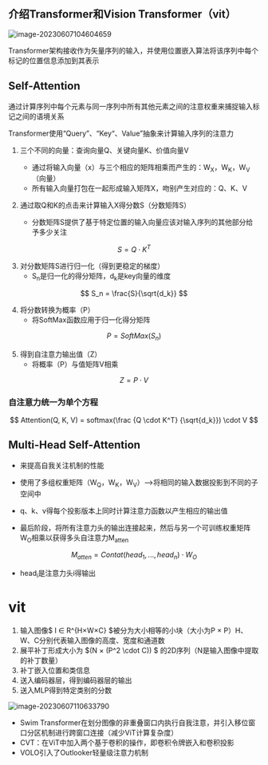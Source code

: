 ## 介绍Transformer和Vision Transformer（vit）

![image-20230607104604659](https://img-blog.csdnimg.cn/img_convert/01c267f884b92cb4c1a3ae48879a6c40.png)



Transformer架构接收作为矢量序列的输入，并使用位置嵌入算法将该序列中每个标记的位置信息添加到其表示



## Self-Attention

通过计算序列中每个元素与同一序列中所有其他元素之间的注意权重来捕捉输入标记之间的语境关系

Transformer使用“Query”、“Key“、Value”抽象来计算输入序列的注意力

1. 三个不同的向量：查询向量Q、关键向量K、价值向量V

   * 通过将输入向量（x）与三个相应的矩阵相乘而产生的：W<sub>X</sub>，W<sub>K</sub>，W<sub>V</sub>（向量）
   * 所有输入向量打包在一起形成输入矩阵X，吻别产生对应的：Q、K、V
2. 通过取Q和K的点击来计算输入X得分数S（分数矩阵S）
   * 分数矩阵S提供了基于特定位置的输入向量应该对输入序列的其他部分给予多少关注


$$
S = Q \cdot K^T
$$

3. 对分数矩阵S进行归一化（得到更稳定的梯度）
   * S<sub>n</sub>是归一化的得分矩阵，d<sub>k</sub>是key向量的维度

$$
S_n = \frac{S}{\sqrt{d_k}}
$$

4. 将分数转换为概率（P）
   * 将SoftMax函数应用于归一化得分矩阵

$$
P = SoftMax(S_n)
$$

5. 得到自注意力输出值（Z）
   * 将概率（P）与值矩阵V相乘

$$
Z = P \cdot V
$$

### 自注意力统一为单个方程

$$
Attention(Q, K, V) = softmax(\frac {Q \cdot K^T} {\sqrt{d_k}}) \cdot V
$$



## Multi-Head Self-Attention

* 来提高自我关注机制的性能

* 使用了多组权重矩阵（W<sub>Q</sub>，W<sub>K</sub>，W<sub>V</sub>）-->将相同的输入数据投影到不同的子空间中
* q、k、v得每个投影版本上同时计算注意力函数以产生相应的输出值
* 最后阶段，将所有注意力头的输出连接起来，然后与另一个可训练权重矩阵W<sub>O</sub>相乘以获得多头自注意力M<sub>atten</sub>

$$
M_{atten} = Contat(head_1, ... , head_n) \cdot W_O
$$

* head<sub>i</sub>是注意力头i得输出



# vit

1. 输入图像$ I ∈ R^{H×W×C} $被分为大小相等的小块（大小为P × P）H、W、C分别代表输入图像的高度、宽度和通道数
2. 展平补丁形成大小为 $(N × (P^2 \cdot C)) $ 的2D序列（N是输入图像中提取的补丁数量）
3. 补丁嵌入位置和类信息
4. 送入编码器层，得到编码器层的输出
5. 送入MLP得到特定类别的分数

![image-20230607110633790](https://img-blog.csdnimg.cn/img_convert/5ac383ca3131c73effc7b4bf6c96823e.png)



* Swim Transformer在划分图像的非重叠窗口内执行自我注意，并引入移位窗口分区机制进行跨窗口连接（减少ViT计算复杂度）
* CVT：在ViT中加入两个基于卷积的操作，即卷积令牌嵌入和卷积投影
* VOLO引入了Outlooker轻量级注意力机制



## 